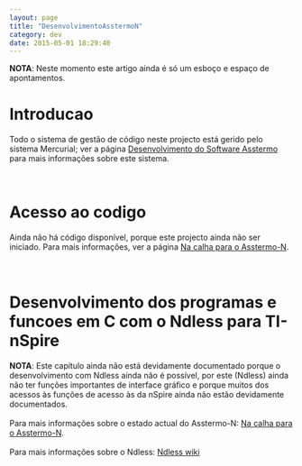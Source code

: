```yaml
---
layout: page
title: "DesenvolvimentoAsstermoN"
category: dev
date: 2015-05-01 18:29:40
---
```


**NOTA**: Neste momento este artigo ainda é só um esboço e espaço de apontamentos.

# Introducao
Todo o sistema de gestão de código neste projecto está gerido pelo sistema Mercurial; ver a página [Desenvolvimento do Software Asstermo](DesenvolvimentoSoftware.md) para mais informações sobre este sistema.

<br>
<h1>Acesso ao codigo</h1>
Ainda não há código disponível, porque este projecto ainda não ser iniciado. Para mais informações, ver a página <a href='Calha_TInSpire.md#Asstermo-N'>Na calha para o Asstermo-N</a>.<br>
<br>
<br>
<h1>Desenvolvimento dos programas e funcoes em C com o Ndless para TI-nSpire</h1>
<b>NOTA</b>: Este capítulo ainda não está devidamente documentado porque o desenvolvimento com Ndless ainda não é possível, por este (Ndless) ainda não ter funções importantes de interface gráfico e porque muitos dos acessos às funções de acesso às da nSpire ainda não estão devidamente documentados.<br>
<br>
Para mais informações sobre o estado actual do Asstermo-N: <a href='Calha_TInSpire.md#Asstermo-N'>Na calha para o Asstermo-N</a>.<br>
<br>
Para mais informações sobre o Ndless: <a href='http://hackspire.unsads.com/wiki/index.php/Main_Page'>Ndless wiki</a>
